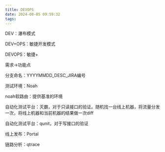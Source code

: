 ```yaml
---
title: DEVOPS
date: 2024-08-05 09:59:32
tags:
---
```


DEV：瀑布模式

DEV+OPS：敏捷开发模式

DEVOPS：敏捷+



需求->功能点



分支命名：YYYYMMDD_DESC_JIRA编号	

测试环境：Noah

noah软路由：提供基准的环境

自动化测试平台：灭霸，对于只读接口的验证。随机找一台线上机器，将流量分发一次，将线上机器和当前机器的结果做一次diff

自动化测试平台：qunit，对于写接口的验证

线上发布：Portal

链路分析：qtrace
